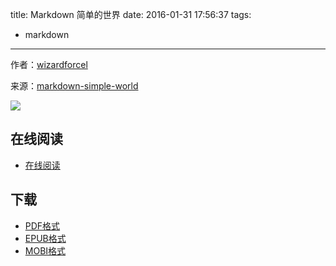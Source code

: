 title: Markdown 简单的世界
date: 2016-01-31 17:56:37
tags:
  - markdown
---

作者：[wizardforcel](https://github.com/wizardforcel)

来源：[markdown-simple-world](https://github.com/wizardforcel/markdown-simple-world)

<!--more-->

![](https://ek8whxe.cloudimg.io/s/width/226/https://www.gitbook.com/cover/book/wizardforcel/markdown-simple-world.jpg?build=1452128971588&v=12.0.2)

## 在线阅读 ##

+ [在线阅读](https://www.gitbook.com/book/wizardforcel/markdown-simple-world/details)

## 下载 ##

+ [PDF格式](https://www.gitbook.com/download/pdf/book/wizardforcel/markdown-simple-world)
+ [EPUB格式](https://www.gitbook.com/download/epub/book/wizardforcel/markdown-simple-world)
+ [MOBI格式](https://www.gitbook.com/download/mobi/book/wizardforcel/markdown-simple-world)